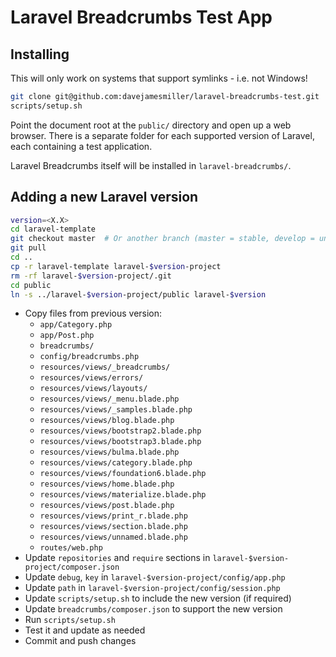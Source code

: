 # Laravel Breadcrumbs Test App

## Installing

This will only work on systems that support symlinks - i.e. not Windows!

```bash
git clone git@github.com:davejamesmiller/laravel-breadcrumbs-test.git
scripts/setup.sh
```

Point the document root at the `public/` directory and open up a web browser. There is a separate folder for each supported version of Laravel, each containing a test application.

Laravel Breadcrumbs itself will be installed in `laravel-breadcrumbs/`.

## Adding a new Laravel version

```bash
version=<X.X>
cd laravel-template
git checkout master  # Or another branch (master = stable, develop = unstable, or a version number)
git pull
cd ..
cp -r laravel-template laravel-$version-project
rm -rf laravel-$version-project/.git
cd public
ln -s ../laravel-$version-project/public laravel-$version
```

- Copy files from previous version:
    - `app/Category.php`
    - `app/Post.php`
    - `breadcrumbs/`
    - `config/breadcrumbs.php`
    - `resources/views/_breadcrumbs/`
    - `resources/views/errors/`
    - `resources/views/layouts/`
    - `resources/views/_menu.blade.php`
    - `resources/views/_samples.blade.php`
    - `resources/views/blog.blade.php`
    - `resources/views/bootstrap2.blade.php`
    - `resources/views/bootstrap3.blade.php`
    - `resources/views/bulma.blade.php`
    - `resources/views/category.blade.php`
    - `resources/views/foundation6.blade.php`
    - `resources/views/home.blade.php`
    - `resources/views/materialize.blade.php`
    - `resources/views/post.blade.php`
    - `resources/views/print_r.blade.php`
    - `resources/views/section.blade.php`
    - `resources/views/unnamed.blade.php`
    - `routes/web.php`
- Update `repositories` and `require` sections in `laravel-$version-project/composer.json`
- Update `debug`, `key` in `laravel-$version-project/config/app.php`
- Update `path` in `laravel-$version-project/config/session.php`
- Update `scripts/setup.sh` to include the new version (if required)
- Update `breadcrumbs/composer.json` to support the new version
- Run `scripts/setup.sh`
- Test it and update as needed
- Commit and push changes

